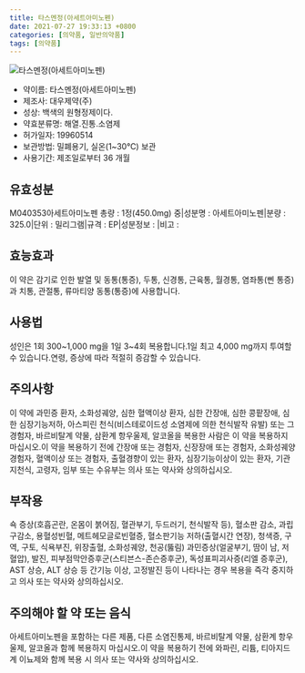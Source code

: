 ```yaml
---
title: 타스멘정(아세트아미노펜)
date: 2021-07-27 19:33:13 +0800
categories: [의약품, 일반의약품]
tags: [의약품]
---
```

![타스멘정(아세트아미노펜)](https://nedrug.mfds.go.kr/pbp/cmn/itemImageDownload/1NXVKYFvlGV)

- 약이름: 타스멘정(아세트아미노펜)
- 제조사: 대우제약(주)
- 성상: 백색의 원형정제이다.
- 약효분류명: 해열.진통.소염제
- 허가일자: 19960514
- 보관방법: 밀폐용기, 실온(1~30℃) 보관
- 사용기간: 제조일로부터 36 개월
## 유효성분
M040353아세트아미노펜
총량 : 1정(450.0mg) 중|성분명 : 아세트아미노펜|분량 : 325.0|단위 : 밀리그램|규격 : EP|성분정보 : |비고 :
## 효능효과
이 약은 감기로 인한 발열 및 동통(통증), 두통, 신경통, 근육통, 월경통, 염좌통(삔 통증)과 치통, 관절통, 류마티양 동통(통증)에 사용합니다.
## 사용법
성인은 1회 300~1,000 mg을 1일 3~4회 복용합니다.1일 최고 4,000 mg까지 투여할 수 있습니다.연령, 증상에 따라 적절히 증감할 수 있습니다.
## 주의사항
이 약에 과민증 환자, 소화성궤양, 심한 혈액이상 환자, 심한 간장애, 심한 콩팥장애, 심한 심장기능저하, 아스피린 천식(비스테로이드성 소염제에 의한 천식발작 유발) 또는 그 경험자, 바르비탈계 약물, 삼환계 항우울제, 알코올을 복용한 사람은 이 약을 복용하지 마십시오.이 약을 복용하기 전에 간장애 또는 경험자, 신장장애 또는 경험자, 소화성궤양 경험자, 혈액이상 또는 경험자, 출혈경향이 있는 환자, 심장기능이상이 있는 환자, 기관지천식, 고령자, 임부 또는 수유부는 의사 또는 약사와 상의하십시오.
## 부작용
쇽 증상(호흡곤란, 온몸이 붉어짐, 혈관부기, 두드러기, 천식발작 등), 혈소판 감소, 과립구감소, 용혈성빈혈, 메트헤모글로빈혈증, 혈소판기능 저하(출혈시간 연장), 청색증, 구역, 구토, 식욕부진, 위장출혈, 소화성궤양, 천공(뚫림) 과민증상(얼굴부기, 땀이 남, 저혈압), 발진, 피부점막안증후군(스티븐스-존슨증후군), 독성표피괴사증(리엘 증후군), AST 상승, ALT 상승 등 간기능 이상, 고정발진 등이 나타나는 경우 복용을 즉각 중지하고 의사 또는 약사와 상의하십시오.
## 주의해야 할 약 또는 음식
아세트아미노펜을 포함하는 다른 제품, 다른 소염진통제, 바르비탈계 약물, 삼환계 항우울제, 알코올과 함께 복용하지 마십시오.이 약을 복용하기 전에 와파린, 리튬, 티아지드계 이뇨제와 함께 복용 시 의사 또는 약사와 상의하십시오.
